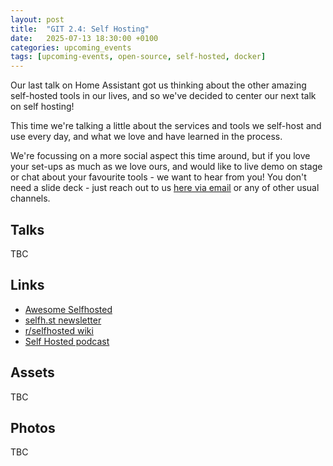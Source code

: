 ```yaml
---
layout: post
title:  "GIT 2.4: Self Hosting"
date:   2025-07-13 18:30:00 +0100
categories: upcoming_events
tags: [upcoming-events, open-source, self-hosted, docker]
---
```


Our last talk on Home Assistant got us thinking about the other amazing self-hosted tools in our lives, and so we've decided to center our next talk on self hosting!

This time we're talking a little about the services and tools we self-host and use every day, and what we love and have learned in the process. 

We're focussing on a more social aspect this time around, but if you love your set-ups as much as we love ours, and would like to live demo on stage or chat about your favourite tools - we want to hear from you! You don't need a slide deck - just reach out to us <a href="mailto:hello@galwayit.org">here via email</a> or any of other usual channels.

## Talks
TBC

## Links
- [Awesome Selfhosted](https://awesome-selfhosted.net/index.html)
- [selfh.st newsletter](https://selfh.st/)
- [r/selfhosted wiki](https://wiki.r-selfhosted.com/)
- [Self Hosted podcast](https://selfhosted.show/)

## Assets
TBC

## Photos 
TBC
